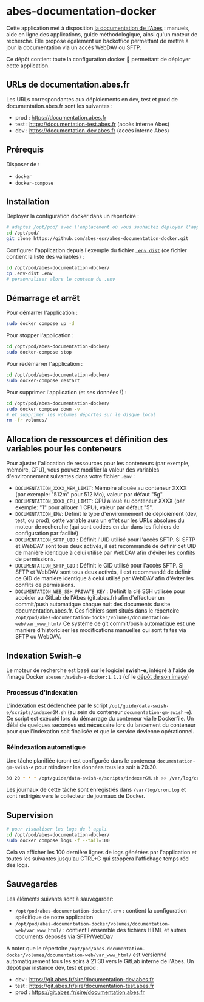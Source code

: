 # abes-documentation-docker

Cette application met à disposition [la documentation de l'Abes](https://documentation.abes.fr) : manuels, aide en ligne des applications, guide méthodologique, ainsi qu'un moteur de recherche.
Elle propose également un backoffice permettant de mettre à jour la documentation via un accès WebDAV ou SFTP.

Ce dépôt contient toute la configuration docker 🐳 permettant de déployer cette application.

## URLs de documentation.abes.fr

Les URLs correspondantes aux déploiements en dev, test et prod de documentation.abes.fr sont les suivantes :

- prod : https://documentation.abes.fr
- test : https://documentation-test.abes.fr (accès interne Abes)
- dev : https://documentation-dev.abes.fr (accès interne Abes)

## Prérequis

Disposer de :
- ``docker``
- ``docker-compose``

## Installation 

Déployer la configuration docker dans un répertoire :
```bash
# adaptez /opt/pod/ avec l'emplacement où vous souhaitez déployer l'application
cd /opt/pod/
git clone https://github.com/abes-esr/abes-documentation-docker.git
```

Configurer l'application depuis l'exemple du fichier [``.env_dist``](./.env_dist) (ce fichier contient la liste des variables) :
```bash
cd /opt/pod/abes-documentation-docker/
cp .env-dist .env
# personnaliser alors le contenu du .env
```

## Démarrage et arrêt

Pour démarrer l'application :
```bash
sudo docker compose up -d
```
Pour stopper l'application :
```bash
cd /opt/pod/abes-documentation-docker/
sudo docker-compose stop
```

Pour redémarrer l'application :
```bash
cd /opt/pod/abes-documentation-docker/
sudo docker-compose restart
```

Pour supprimer l'application (et ses données !) :
```bash
cd /opt/pod/abes-documentation-docker/
sudo docker compose down -v
# et supprimer les volumes déportés sur le disque local 
rm -fr volumes/
```

## Allocation de ressources et définition des variables pour les conteneurs

Pour ajuster l'allocation de ressources pour les conteneurs (par exemple, mémoire, CPU), vous pouvez modifier la valeur des variables d'environnement suivantes dans votre fichier ``.env`` :

- `DOCUMENTATION_XXXX_MEM_LIMIT`: Mémoire allouée au conteneur XXXX (par exemple: "512m" pour 512 Mo), valeur par défaut "5g".
- `DOCUMENTATION_XXXX_CPU_LIMIT`: CPU alloué au conteneur XXXX (par exemple: "1" pour allouer 1 CPU), valeur par défaut "5".
- `DOCUMENTATION_ENV`: Définit le type d'environnement de déploiement (dev, test, ou prod), cette variable aura un effet sur les URLs absolues du moteur de recherche (qui sont codées en dur dans les fichiers de configuration par facilité)
- `DOCUMENTATION_SFTP_UID` : Définit l'UID utilisé pour l'accès SFTP. Si SFTP et WebDAV sont tous deux activés, il est recommandé de définir cet UID de manière identique à celui utilisé par WebDAV afin d'éviter les conflits de permissions.
- `DOCUMENTATION_SFTP_GID` : Définit le GID utilisé pour l'accès SFTP. Si SFTP et WebDAV sont tous deux activés, il est recommandé de définir ce GID de manière identique à celui utilisé par WebDAV afin d'éviter les conflits de permissions.
- `DOCUMENTATION_WEB_SSH_PRIVATE_KEY` : Définit la clé SSH utilisée pour accéder au GitLab de l'Abes (git.abes.fr) afin d'effectuer un commit/push automatique chaque nuit des documents du site documentation.abes.fr. Ces fichiers sont situés dans le répertoire ``/opt/pod/abes-documentation-docker/volumes/documentation-web/var_www_html/`` Ce système de git commit/push automatique est une manière d'historiciser les modifications manuelles qui sont faites via SFTP ou WebDAV.

## Indexation Swish-e

Le moteur de recherche est basé sur le logiciel **swish-e**, intégré à l'aide de l'image Docker ``abesesr/swish-e-docker:1.1.1`` (cf le [dépôt de son image](https://github.com/abes-esr/swish-e-docker))

### Processus d'indexation ###
L'indexation est déclenchée par le script ``/opt/guide/data-swish-e/scripts/indexerGM.sh`` (au sein du conteneur ``documentation-gm-swish-e``). Ce script est exécuté lors du démarrage du conteneur via le Dockerfile. Un délai de quelques secondes est nécessaire lors du lancement du conteneur pour que l'indexation soit finalisée et que le service devienne opérationnel.

### Réindexation automatique ###
Une tâche planifiée (cron) est configurée dans le conteneur ``documentation-gm-swish-e`` pour réindexer les données tous les soir à 20:30.
```bash
30 20 * * * /opt/guide/data-swish-e/scripts/indexerGM.sh >> /var/log/cron.log 2>&1
```
Les journaux de cette tâche sont enregistrés dans ``/var/log/cron.log`` et sont redirigés vers le collecteur de journaux de Docker.

## Supervision

```bash
# pour visualiser les logs de l'appli
cd /opt/pod/abes-documentation-docker/
sudo docker compose logs -f --tail=100
```
Cela va afficher les 100 dernière lignes de logs générées par l'application et toutes les suivantes jusqu'au CTRL+C qui stoppera l'affichage temps réel des logs.

## Sauvegardes

Les éléments suivants sont à sauvegarder:
- ``/opt/pod/abes-documentation-docker/.env`` : contient la configuration spécifique de notre application
- ``/opt/pod/abes-documentation-docker/volumes/documentation-web/var_www_html/`` : contient l'ensemble des fichiers HTML et autres documents déposés via SFTP/WebDav

A noter que le répertoire ``/opt/pod/abes-documentation-docker/volumes/documentation-web/var_www_html/`` est versionné automatiquement tous les soirs à 21:30 vers le GitLab interne de l'Abes. Un dépôt par instance dev, test et prod :
- dev : https://git.abes.fr/sire/documentation-dev.abes.fr
- test : https://git.abes.fr/sire/documentation-test.abes.fr
- prod : https://git.abes.fr/sire/documentation.abes.fr
